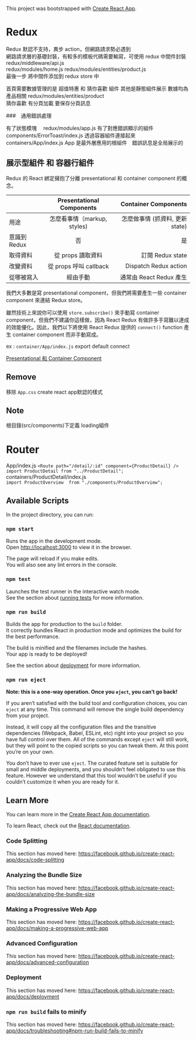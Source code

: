 This project was bootstrapped with [Create React App](https://github.com/facebook/create-react-app).

# Redux

Redux 默認不支持，異步 action，但網路請求勢必遇到  
網路請求層的基礎封裝，有較多的模板代碼需要輸寫，可使用 redux 中間件封裝  
redux/middleware/api.js  
redux/modules/home.js redux/modules/entities/product.js  
最後一步 將中間件添加到 redux store 中

首頁需要數據管理的是 超值特惠 和 猜你喜歡 組件  其他是靜態組件展示
數據均為產品相關 redux/modules/entities/product  
猜你喜歡 有分頁加載 要保存分頁訊息  

###　通用錯誤處理

有了狀態模塊　 redux/modules/app.js
有了對應錯誤顯示的組件　 components/ErrorToast/index.js
透過容器組件連接起來　 containers/App/index.js App 是最外層應用的根組件　錯誤訊息是全局展示的

## 展示型組件 和 容器行組件

Redux 的 React 綁定擁抱了分離 presentational 和 container component 的概念。

|    | Presentational Components      |  Container Components |
|----------|:-------------:|------:|
| 用途 |  怎麼看事情（markup, styles) | 怎麼做事情 (抓資料, 更新 state) |
| 意識到Redux |    否   |   是 |
| 取得資料 | 從 props 讀取資料 |  訂閱 Redux state |
| 改變資料 | 從 props 呼叫 callback |  Dispatch Redux action |
| 從哪被寫入 | 經由手動 |    通常由 React Redux 產生 |

我們大多數是寫 presentational component，但我們將需要產生一些 container component 來連結 Redux store。

雖然技術上來說你可以使用 `store.subscribe()` 來手動寫 container component，但我們不建議你這樣做，因為 React Redux 有做許多手寫難以達成的效能優化。因此，我們以下將使用 React Redux 提供的 `connect()` function 產生 container component 而非手動寫成。

ex : `container/App/index.js` export default connect

[Presentational 和 Container Component](https://chentsulin.github.io/redux/docs/basics/UsageWithReact.html)


## Remove

移除 `App.css` create react app默認的樣式

## Note

根目錄(src/components)下定義 loading組件  

# Router

App/index.js
`<Route path="/detail/:id" component={ProductDetail} />`  
`import ProductDetail from "../ProductDetail";`  
containers/ProductDetail/index.js  
`import ProductOverview  from "./components/ProductOverview";`  


## Available Scripts

In the project directory, you can run:

### `npm start`

Runs the app in the development mode.<br>
Open [http://localhost:3000](http://localhost:3000) to view it in the browser.

The page will reload if you make edits.<br>
You will also see any lint errors in the console.

### `npm test`

Launches the test runner in the interactive watch mode.<br>
See the section about [running tests](https://facebook.github.io/create-react-app/docs/running-tests) for more information.

### `npm run build`

Builds the app for production to the `build` folder.<br>
It correctly bundles React in production mode and optimizes the build for the best performance.

The build is minified and the filenames include the hashes.<br>
Your app is ready to be deployed!

See the section about [deployment](https://facebook.github.io/create-react-app/docs/deployment) for more information.

### `npm run eject`

**Note: this is a one-way operation. Once you `eject`, you can’t go back!**

If you aren’t satisfied with the build tool and configuration choices, you can `eject` at any time. This command will remove the single build dependency from your project.

Instead, it will copy all the configuration files and the transitive dependencies (Webpack, Babel, ESLint, etc) right into your project so you have full control over them. All of the commands except `eject` will still work, but they will point to the copied scripts so you can tweak them. At this point you’re on your own.

You don’t have to ever use `eject`. The curated feature set is suitable for small and middle deployments, and you shouldn’t feel obligated to use this feature. However we understand that this tool wouldn’t be useful if you couldn’t customize it when you are ready for it.

## Learn More

You can learn more in the [Create React App documentation](https://facebook.github.io/create-react-app/docs/getting-started).

To learn React, check out the [React documentation](https://reactjs.org/).

### Code Splitting

This section has moved here: https://facebook.github.io/create-react-app/docs/code-splitting

### Analyzing the Bundle Size

This section has moved here: https://facebook.github.io/create-react-app/docs/analyzing-the-bundle-size

### Making a Progressive Web App

This section has moved here: https://facebook.github.io/create-react-app/docs/making-a-progressive-web-app

### Advanced Configuration

This section has moved here: https://facebook.github.io/create-react-app/docs/advanced-configuration

### Deployment

This section has moved here: https://facebook.github.io/create-react-app/docs/deployment

### `npm run build` fails to minify

This section has moved here: https://facebook.github.io/create-react-app/docs/troubleshooting#npm-run-build-fails-to-minify
